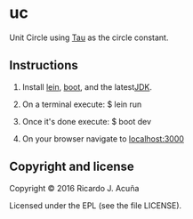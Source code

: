 # uc
Unit Circle using [Tau](http://tauday.com/tau-manifesto) as the circle constant.

## Instructions

1. Install [lein](http://leiningen.org/#install), [boot](https://github.com/boot-clj/boot#install), and the latest[JDK](http://www.oracle.com/technetwork/java/javase/downloads/jdk8-downloads-2133151.html).

2. On a terminal execute:
 $ lein run

3. Once it's done execute: 
 $ boot dev
 
4. On your browser navigate to [localhost:3000](http://localhost:3000)

## Copyright and license

Copyright © 2016 Ricardo J. Acuña

Licensed under the EPL (see the file LICENSE).
